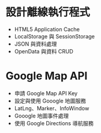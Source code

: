# 設計離線執行程式 
  - HTML5 Application Cache 
  - LocalStorage 與 SessionStorage 
  - JSON 與資料處理 
  - OpenData 與資料 CRUD

# Google Map API
  - 申請 Google Map API Key
  - 設定與使用 Gooogle 地圖服務
  - LatLng、Marker、InfoWindow
  - Gooogle 地圖事件處理
  - 使用 Google Directions 導航服務
